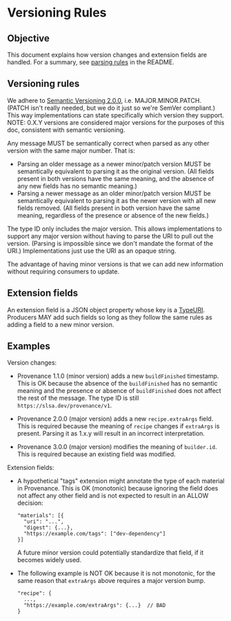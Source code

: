 # Versioning Rules

## Objective

This document explains how version changes and extension fields are handled. For
a summary, see [parsing rules](v1.0/README.md#parsing-rules) in the README.

## Versioning rules

We adhere to [Semantic Versioning 2.0.0](https://semver.org), i.e.
MAJOR.MINOR.PATCH. (PATCH isn't really needed, but we do it just so we're SemVer
compliant.) This way implementations can state specifically which version they
support. NOTE: 0.X.Y versions are considered major versions for the purposes of
this doc, consistent with semantic versioning.

Any message MUST be semantically correct when parsed as any other version with
the same major number. That is:

-   Parsing an older message as a newer minor/patch version MUST be semantically
    equivalent to parsing it as the original version. (All fields present in
    both versions have the same meaning, and the absence of any new fields has
    no semantic meaning.)
-   Parsing a newer message as an older minor/patch version MUST be semantically
    equivalent to parsing it as the newer version with all new fields removed.
    (All fields present in both version have the same meaning, regardless of the
    presence or absence of the new fields.)

The type ID only includes the major version. This allows implementations to
support any major version without having to parse the URI to pull out the
version. (Parsing is impossible since we don't mandate the format of the URI.)
Implementations just use the URI as an opaque string.

The advantage of having minor versions is that we can add new information
without requiring consumers to update.

## Extension fields

An extension field is a JSON object property whose key is a [TypeURI]. Producers
MAY add such fields so long as they follow the same rules as adding a field to a
new minor version.

## Examples

Version changes:

-   Provenance 1.1.0 (minor version) adds a new `buildFinished` timestamp. This
    is OK because the absence of the `buildFinished` has no semantic meaning and
    the presence or absence of `buildFinished` does not affect the rest of the
    message. The type ID is still `https://slsa.dev/provenance/v1`.

-   Provenance 2.0.0 (major version) adds a new `recipe.extraArgs` field. This
    is required because the meaning of `recipe` changes if `extraArgs` is
    present. Parsing it as 1.x.y will result in an incorrect interpretation.

-   Provenance 3.0.0 (major version) modifies the meaning of `builder.id`. This
    is required because an existing field was modified.

Extension fields:

-   A hypothetical "tags" extension might annotate the type of each material in
    Provenance. This is OK (monotonic) because ignoring the field does not
    affect any other field and is not expected to result in an ALLOW decision:

    ```jsonc
    "materials": [{
      "uri": "...",
      "digest": {...},
      "https://example.com/tags": ["dev-dependency"]
    }]
    ```

    A future minor version could potentially standardize that field, if it
    becomes widely used.

-   The following example is NOT OK because it is not monotonic, for the same
    reason that `extraArgs` above requires a major version bump.

    ```jsonc
    "recipe": {
      ...,
      "https://example.com/extraArgs": {...}  // BAD
    }
    ```

[TypeURI]: v1.0/field_types.md#TypeURI
